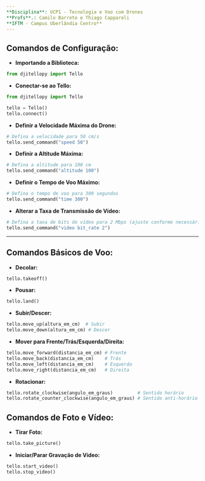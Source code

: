```yaml
---
**Disciplina**: UCP1 - Tecnologia e Voo com Drones
**Profs**.: Camilo Barreto e Thiago Cappareli
**IFTM - Campus Uberlândia Centro**
---
```


## Comandos de Configuração:

- **Importando a Biblioteca:**

```python
from djitellopy import Tello
```

- **Conectar-se ao Tello:**

```python
from djitellopy import Tello

tello = Tello()
tello.connect()
```

- **Definir a Velocidade Máxima do Drone:**

```python
# Defina a velocidade para 50 cm/s
tello.send_command("speed 50")  
```

- **Definir a Altitude Máxima:**

```python
# Defina a altitude para 100 cm
tello.send_command("altitude 100")  
```

- **Definir o Tempo de Voo Máximo:**

```python
# Defina o tempo de voo para 300 segundos
tello.send_command("time 300")  
```

- **Alterar a Taxa de Transmissão de Vídeo:**

```python
# Defina a taxa de bits do vídeo para 2 Mbps (ajuste conforme necessário)
tello.send_command("video bit_rate 2")  
```

---

## Comandos Básicos de Voo:

- **Decolar:**

```python
tello.takeoff()
```

- **Pousar:**

```python
tello.land()
```

- **Subir/Descer:**

```python
tello.move_up(altura_em_cm)  # Subir
tello.move_down(altura_em_cm) # Descer
```

- **Mover para Frente/Trás/Esquerda/Direita:**

```python
tello.move_forward(distancia_em_cm) # Frente
tello.move_back(distancia_em_cm)    # Trás
tello.move_left(distancia_em_cm)    # Esquerda
tello.move_right(distancia_em_cm)   # Direita
```

- **Rotacionar:**

```python
tello.rotate_clockwise(angulo_em_graus)         # Sentido horário
tello.rotate_counter_clockwise(angulo_em_graus) # Sentido anti-horário
```

## Comandos de Foto e Vídeo:

- **Tirar Foto:**

```python
tello.take_picture()
```

- **Iniciar/Parar Gravação de Vídeo:**

```python
tello.start_video()
tello.stop_video()
```
